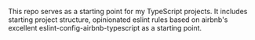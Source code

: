 This repo serves as a starting point for my TypeScript projects. It includes starting project structure, opinionated eslint rules based on airbnb's excellent eslint-config-airbnb-typescript as a starting point.